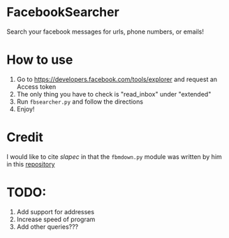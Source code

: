 FacebookSearcher
================

Search your facebook messages for urls, phone numbers, or emails!

How to use
==========

1. Go to https://developers.facebook.com/tools/explorer and request an Access token
2. The only thing you have to check is "read_inbox" under "extended"
3. Run `fbsearcher.py` and follow the directions
4. Enjoy!


Credit
======
I would like to cite *slapec* in that the `fbmdown.py` module was written by him in this [repository](https://github.com/slapec/fbmdown)


TODO:
=====

1. Add support for addresses
2. Increase speed of program
3. Add other queries???
